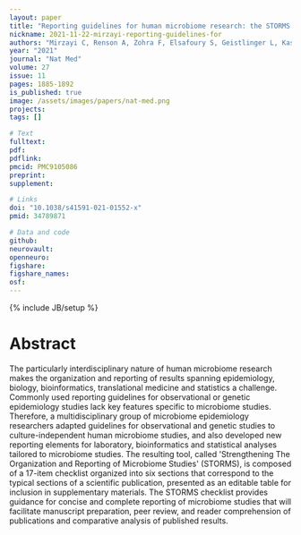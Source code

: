 ```yaml
---
layout: paper
title: "Reporting guidelines for human microbiome research: the STORMS checklist"
nickname: 2021-11-22-mirzayi-reporting-guidelines-for
authors: "Mirzayi C, Renson A, Zohra F, Elsafoury S, Geistlinger L, Kasselman LJ, Eckenrode K, van de Wijgert J, Loughman A, Marques FZ, MacIntyre DA, Arumugam M, Azhar R, Beghini F, Bergstrom K, Bhatt A, Bisanz JE, Braun J, Bravo HC, Buck GA, Bushman F, Casero D, Clarke G, Collado MC, Cotter PD, Cryan JF, Demmer RT, Devkota S, Elinav E, Escobar JS, Fettweis J, Finn RD, Fodor AA, Forslund S, Franke A, Furlanello C, Gilbert J, Grice E, Haibe-Kains B, Handley S, Herd P, Holmes S, Jacobs JP, Karstens L, Knight R, Knights D, Koren O, Kwon DS, Langille M, Lindsay B, McGovern D, McHardy AC, McWeeney S, Mueller NT, Nezi L, Olm M, Palm N, Pasolli E, Raes J, Redinbo MR, Ruhlemann M, Balfour Sartor R, Schloss PD, Schriml L, Segal E, Shardell M, Sharpton T, Smirnova E, Sokol H, Sonnenburg JL, Srinivasan S, Thingholm LB, Turnbaugh PJ, Upadhyay V, Walls RL, Wilmes P, Yamada T, Zeller G, Zhang M, Zhao N, Zhao L, Bao W, Culhane A, Devanarayan V, Dopazo J, Fan X, Fischer M, Jones W, Kusko R, Mason CE, Mercer TR, Sansone SA, Scherer A, Shi L, Thakkar S, Tong W, Wolfinger R, Hunter C, Segata N, Huttenhower C, Dowd JB, Jones HE, Waldron L"
year: "2021"
journal: "Nat Med"
volume: 27
issue: 11
pages: 1885-1892
is_published: true
image: /assets/images/papers/nat-med.png
projects:
tags: []

# Text
fulltext:
pdf:
pdflink:
pmcid: PMC9105086
preprint:
supplement:

# Links
doi: "10.1038/s41591-021-01552-x"
pmid: 34789871

# Data and code
github:
neurovault:
openneuro:
figshare:
figshare_names:
osf:
---
```

{% include JB/setup %}

# Abstract

The particularly interdisciplinary nature of human microbiome research makes the organization and reporting of results spanning epidemiology, biology, bioinformatics, translational medicine and statistics a challenge. Commonly used reporting guidelines for observational or genetic epidemiology studies lack key features specific to microbiome studies. Therefore, a multidisciplinary group of microbiome epidemiology researchers adapted guidelines for observational and genetic studies to culture-independent human microbiome studies, and also developed new reporting elements for laboratory, bioinformatics and statistical analyses tailored to microbiome studies. The resulting tool, called 'Strengthening The Organization and Reporting of Microbiome Studies' (STORMS), is composed of a 17-item checklist organized into six sections that correspond to the typical sections of a scientific publication, presented as an editable table for inclusion in supplementary materials. The STORMS checklist provides guidance for concise and complete reporting of microbiome studies that will facilitate manuscript preparation, peer review, and reader comprehension of publications and comparative analysis of published results.
